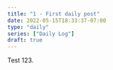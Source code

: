 ```yaml
---
title: "1 - First daily post"
date: 2022-05-15T18:33:37-07:00
type: "daily"
series: ["Daily Log"]
draft: true
---
```

Test 123.
